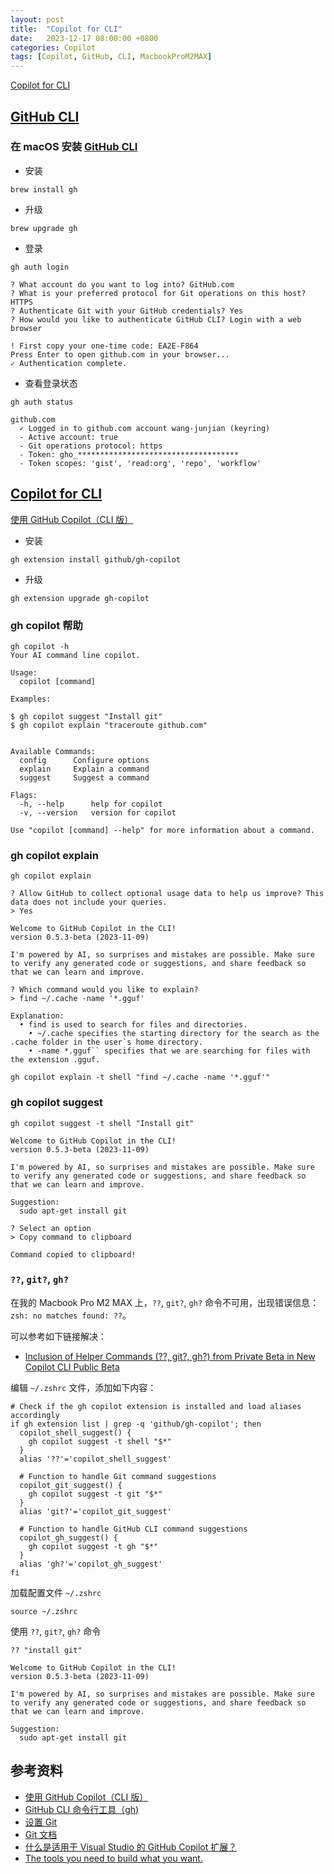 ```yaml
---
layout: post
title:  "Copilot for CLI"
date:   2023-12-17 08:00:00 +0800
categories: Copilot
tags: [Copilot, GitHub, CLI, MacbookProM2MAX]
---
```


[Copilot for CLI](https://githubnext.com/projects/copilot-cli/)

## [GitHub CLI](https://cli.github.com/)

### 在 macOS 安装 [GitHub CLI](https://github.com/cli/cli#installation)
- 安装
```shell
brew install gh
```

- 升级
```shell
brew upgrade gh
```

- 登录
```shell
gh auth login
```

```shell
? What account do you want to log into? GitHub.com
? What is your preferred protocol for Git operations on this host? HTTPS
? Authenticate Git with your GitHub credentials? Yes
? How would you like to authenticate GitHub CLI? Login with a web browser

! First copy your one-time code: EA2E-F864
Press Enter to open github.com in your browser... 
✓ Authentication complete.
```

- 查看登录状态
```shell
gh auth status
```
```shell
github.com
  ✓ Logged in to github.com account wang-junjian (keyring)
  - Active account: true
  - Git operations protocol: https
  - Token: gho_************************************
  - Token scopes: 'gist', 'read:org', 'repo', 'workflow'
```

## [Copilot for CLI](https://githubnext.com/projects/copilot-cli/)

[使用 GitHub Copilot（CLI 版）](https://docs.github.com/zh/copilot/github-copilot-in-the-cli/using-github-copilot-in-the-cli)

- 安装
```shell
gh extension install github/gh-copilot
```

- 升级
```shell
gh extension upgrade gh-copilot
```

### gh copilot 帮助
```shell
gh copilot -h
Your AI command line copilot.

Usage:
  copilot [command]

Examples:

$ gh copilot suggest "Install git"
$ gh copilot explain "traceroute github.com"


Available Commands:
  config      Configure options
  explain     Explain a command
  suggest     Suggest a command

Flags:
  -h, --help      help for copilot
  -v, --version   version for copilot

Use "copilot [command] --help" for more information about a command.
```

### gh copilot explain

```shell
gh copilot explain
```
```
? Allow GitHub to collect optional usage data to help us improve? This data does not include your queries.
> Yes

Welcome to GitHub Copilot in the CLI!
version 0.5.3-beta (2023-11-09)

I'm powered by AI, so surprises and mistakes are possible. Make sure to verify any generated code or suggestions, and share feedback so that we can learn and improve.

? Which command would you like to explain? 
> find ~/.cache -name '*.gguf'

Explanation:
  • find is used to search for files and directories. 
    • ~/.cache specifies the starting directory for the search as the .cache folder in the user`s home directory. 
    • -name *.gguf`` specifies that we are searching for files with the extension .gguf.
```

```shell
gh copilot explain -t shell "find ~/.cache -name '*.gguf'"
```

### gh copilot suggest

```shell
gh copilot suggest -t shell "Install git"
```
```
Welcome to GitHub Copilot in the CLI!
version 0.5.3-beta (2023-11-09)

I'm powered by AI, so surprises and mistakes are possible. Make sure to verify any generated code or suggestions, and share feedback so that we can learn and improve.

Suggestion:
  sudo apt-get install git                      

? Select an option
> Copy command to clipboard

Command copied to clipboard!
```

### `??`, `git?`, `gh?`
在我的 Macbook Pro M2 MAX 上，`??`, `git?`, `gh?` 命令不可用，出现错误信息：`zsh: no matches found: ??`。

可以参考如下链接解决：
- [Inclusion of Helper Commands (??, git?, gh?) from Private Beta in New Copilot CLI Public Beta](https://github.com/github/gh-copilot/issues/5)

编辑 `~/.zshrc` 文件，添加如下内容：
```shell
# Check if the gh copilot extension is installed and load aliases accordingly
if gh extension list | grep -q 'github/gh-copilot'; then
  copilot_shell_suggest() {
    gh copilot suggest -t shell "$*"
  }
  alias '??'='copilot_shell_suggest'

  # Function to handle Git command suggestions
  copilot_git_suggest() {
    gh copilot suggest -t git "$*"
  }
  alias 'git?'='copilot_git_suggest'

  # Function to handle GitHub CLI command suggestions
  copilot_gh_suggest() {
    gh copilot suggest -t gh "$*"
  }
  alias 'gh?'='copilot_gh_suggest'
fi
```

加载配置文件 `~/.zshrc`
```shell
source ~/.zshrc
```

使用 `??`, `git?`, `gh?` 命令
```shell
?? "install git"
```
```
Welcome to GitHub Copilot in the CLI!
version 0.5.3-beta (2023-11-09)

I'm powered by AI, so surprises and mistakes are possible. Make sure to verify any generated code or suggestions, and share feedback so that we can learn and improve.

Suggestion:
  sudo apt-get install git
```

## 参考资料
- [使用 GitHub Copilot（CLI 版）](https://docs.github.com/zh/copilot/github-copilot-in-the-cli/using-github-copilot-in-the-cli)
- [GitHub CLI 命令行工具（gh)](https://zhuanlan.zhihu.com/p/601200139)
- [设置 Git](https://docs.github.com/zh/get-started/quickstart/set-up-git)
- [Git 文档](https://cg-td-course.readthedocs.io/zh-cn/latest/parts/Git.html)
- [什么是适用于 Visual Studio 的 GitHub Copilot 扩展？](https://learn.microsoft.com/zh-cn/visualstudio/ide/visual-studio-github-copilot-extension?view=vs-2022)
- [The tools you need to build what you want.](https://github.com/features/)
